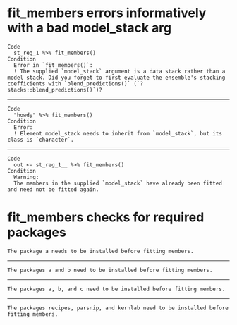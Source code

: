 # fit_members errors informatively with a bad model_stack arg

    Code
      st_reg_1 %>% fit_members()
    Condition
      Error in `fit_members()`:
      ! The supplied `model_stack` argument is a data stack rather than a model stack. Did you forget to first evaluate the ensemble's stacking coefficients with `blend_predictions()` (`?stacks::blend_predictions()`)?

---

    Code
      "howdy" %>% fit_members()
    Condition
      Error:
      ! Element model_stack needs to inherit from `model_stack`, but its class is `character`.

---

    Code
      out <- st_reg_1__ %>% fit_members()
    Condition
      Warning:
      The members in the supplied `model_stack` have already been fitted and need not be fitted again.

# fit_members checks for required packages

    The package a needs to be installed before fitting members.

---

    The packages a and b need to be installed before fitting members.

---

    The packages a, b, and c need to be installed before fitting members.

---

    The packages recipes, parsnip, and kernlab need to be installed before fitting members.


